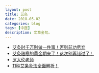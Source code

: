 ```yaml
---
layout: post
title: 艾灸
date: 2018-05-02
categories: blog
tags: [中医]
description: 文章金句。
---
```


- [艾灸时千万别做一件事！否则前功尽弃](http://www.lukou.com/userfeed/9603311)
- [艾灸祛寒的黄金期来了！这次别再错过了！](http://www.lukou.com/userfeed/6850140)
- [罗大伦老师](http://www.lukou.com/userfeed/9281307)
- [11种艾条灸法全面解析！](http://www.lukou.com/userfeed/9461734)

